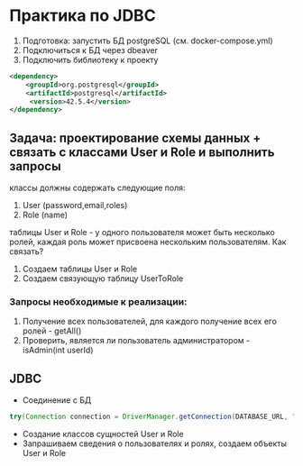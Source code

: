# Практика по JDBC

1. Подготовка: запустить БД postgreSQL (см. docker-compose.yml)
2. Подключиться к БД через dbeaver
3. Подключить библиотеку к проекту
```xml
<dependency>
    <groupId>org.postgresql</groupId>
    <artifactId>postgresql</artifactId>
     <version>42.5.4</version>
</dependency>
```

## Задача: проектирование схемы данных + связать с классами User и  Role и выполнить запросы
классы должны содержать следующие поля:
1) User (password,email,roles)
2) Role (name)

таблицы User и Role - у одного пользователя может быть несколько ролей, каждая роль может присвоена нескольким пользователям. Как связать?

1. Создаем таблицы User и Role
2. Создаем связующую таблицу UserToRole

### Запросы необходимые к реализации:
1) Получение всех пользователей, для каждого получение всех его ролей - getAll()
2) Проверить, является ли пользователь администратором - isAdmin(int userId)

## JDBC

- Соединение с БД
```java
try(Connection connection = DriverManager.getConnection(DATABASE_URL, "postgres", "postgres")) 
```

- Создание классов сущностей User и Role
- Запрашиваем сведения о пользователях и ролях, создаем объекты User и Role
